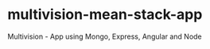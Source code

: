 multivision-mean-stack-app
==========================

Multivision - App using Mongo, Express, Angular and Node
